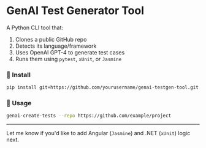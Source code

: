 # GenAI Test Generator Tool

A Python CLI tool that:
1. Clones a public GitHub repo
2. Detects its language/framework
3. Uses OpenAI GPT-4 to generate test cases
4. Runs them using `pytest`, `xUnit`, or `Jasmine`

### 🔧 Install
```bash
pip install git+https://github.com/yourusername/genai-testgen-tool.git
```

### 🚀 Usage
```bash
genai-create-tests --repo https://github.com/example/project
```

---

Let me know if you'd like to add Angular (`Jasmine`) and .NET (`xUnit`) logic next.
